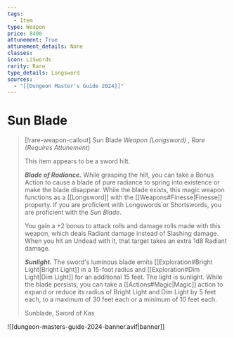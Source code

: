 ```yaml
---
tags:
  - Item
type: Weapon
price: 8400
attunement: True
attunement_details: None
classes:
icon: LiSwords
rarity: Rare
type_details: Longsword
sources: 
  - "[[Dungeon Master's Guide 2024]]"
---
```

# Sun Blade
>[!rare-weapon-callout] Sun Blade
>_Weapon (Longsword) , Rare (Requires Attunement)_
>
>This item appears to be a sword hilt.
>
>**_Blade of Radiance._** While grasping the hilt, you can take a Bonus Action to cause a blade of pure radiance to spring into existence or make the blade disappear. While the blade exists, this magic weapon functions as a [[Longsword]] with the [[Weapons#Finesse\|Finesse]] property. If you are proficient with Longswords or Shortswords, you are proficient with the _Sun Blade_.
>
>You gain a +2 bonus to attack rolls and damage rolls made with this weapon, which deals Radiant damage instead of Slashing damage. When you hit an Undead with it, that target takes an extra 1d8 Radiant damage.
>
>**_Sunlight._** The sword's luminous blade emits [[Exploration#Bright Light\|Bright Light]] in a 15-foot radius and [[Exploration#Dim Light\|Dim Light]] for an additional 15 feet. The light is sunlight. While the blade persists, you can take a [[Actions#Magic\|Magic]] action to expand or reduce its radius of Bright Light and Dim Light by 5 feet each, to a maximum of 30 feet each or a minimum of 10 feet each.
>
>
>Sunblade, Sword of Kas
>


![[dungeon-masters-guide-2024-banner.avif|banner]]